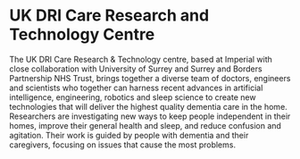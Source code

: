 # UK DRI Care Research and Technology Centre 

The UK DRI Care Research & Technology centre, based at Imperial with close collaboration with University of Surrey and Surrey and Borders Partnership NHS Trust, brings together a diverse team of doctors, engineers and scientists who together can harness recent advances in artificial intelligence, engineering, robotics and sleep science to create new technologies that will deliver the highest quality dementia care in the home. Researchers are investigating new ways to keep people independent in their homes, improve their general health and sleep, and reduce confusion and agitation. Their work is guided by people with dementia and their caregivers, focusing on issues that cause the most problems.
